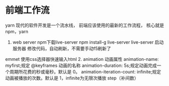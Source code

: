 #  前端工作流
yarn
现代的软件开发是一个流水线， 前端应该使用的最新的工作流程， 核心就是npm，yarn
1. web server
 npm下载live-server
 npm install-g live-server
 live-server 启动服务器
 修改代码，自动刷新，不需要手动f5刷新了

 emmet 使用css选择器快速输入html
2. animation 动画属性 animation-name: myfirst;规定 @keyframes 动画的名称
    animation-duration: 5s;规定动画完成一个周期所花费的秒或毫秒。默认是 0。
    animation-iteration-count: infinite;规定动画被播放的次数。默认是 1，infinite为无限次播放
    step（补间数）



   